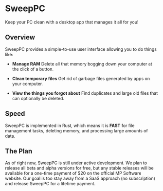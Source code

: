 # SweepPC
Keep your PC clean with a desktop app that manages it all for you!

## Overview
SweepPC provides a simple-to-use user interface allowing you to do things like:

* **Manage RAM** Delete all that memory bogging down your computer at the click of a button.

* **Clean temporary files** Get rid of garbage files generated by apps on your computer.

* **View the things you forgot about** Find duplicates and large old files that can optionally be deleted.
  
## Speed
SweepPC is implemented in Rust, which means it is **FAST** for file management tasks, deleting memory, and processing large amounts of data.

## The Plan
As of right now, SweepPC is still under active development. We plan to release all beta and alpha versions for free, but any stable releases will be available for a one-time payment of $20 on the official MP Software website. Our goal is too stay away from a SaaS approach (no subscription) and release SweepPC for a lifetime payment. 
